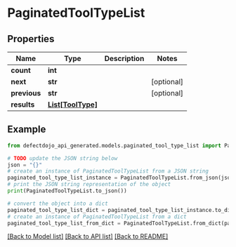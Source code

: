 # PaginatedToolTypeList


## Properties

Name | Type | Description | Notes
------------ | ------------- | ------------- | -------------
**count** | **int** |  | 
**next** | **str** |  | [optional] 
**previous** | **str** |  | [optional] 
**results** | [**List[ToolType]**](ToolType.md) |  | 

## Example

```python
from defectdojo_api_generated.models.paginated_tool_type_list import PaginatedToolTypeList

# TODO update the JSON string below
json = "{}"
# create an instance of PaginatedToolTypeList from a JSON string
paginated_tool_type_list_instance = PaginatedToolTypeList.from_json(json)
# print the JSON string representation of the object
print(PaginatedToolTypeList.to_json())

# convert the object into a dict
paginated_tool_type_list_dict = paginated_tool_type_list_instance.to_dict()
# create an instance of PaginatedToolTypeList from a dict
paginated_tool_type_list_from_dict = PaginatedToolTypeList.from_dict(paginated_tool_type_list_dict)
```
[[Back to Model list]](../README.md#documentation-for-models) [[Back to API list]](../README.md#documentation-for-api-endpoints) [[Back to README]](../README.md)


